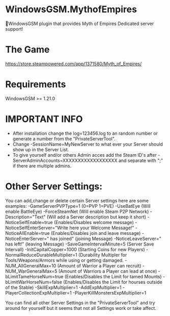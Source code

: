 # WindowsGSM.MythofEmpires
🧩WindowsGSM plugin that provides Myth of Empires Dedicated server support!

# The Game
https://store.steampowered.com/app/1371580/Myth_of_Empires/

# Requirements
WindowsGSM >= 1.21.0

# IMPORTANT INFO
- After installation change the log=123456.log to an random number or generate a number from the "PrivateServerTool".
- Change -SessionName=MyNewServer to what ever your Server should show up in the Server List.
- To give yourself and/or others Admin acces add the Steam ID's after -ServerAdminAccounts=XXXXXXXXXXXXXXXXXX and separate with ";" if there are multiple admins.

# Other Server Settings:
You can add,change or delete certain Server settings here are some examples:
-GameServerPVPType=1 (0=PVP 1=PVE)
-UseBatEye (Will enable BattleEye)
-ForceSteamNet (Will enable Steam P2P Network)
-Description="Text" (Will add a Server description but keep it short)
-NoticeSelfEnable=true (Enables/Disables welcome message)
-NoticeSelfEnterServer="Write here your Welcome Message!"
-NoticeAllEnable=true (Enables/Disables join and leave message)
-NoticeEnterServer=" has joined" (joining Message)
-NoticeLeaveServer=" has left!" (leaving Message)
-SaveGameIntervalMinute=5 (Server Save Intervall)
-InitCapitalCopper=1000 (Starting Coins for new Players)
-NormalReduceDurableMultiplier=1 (Durability Multipler for Tools/Weapons/Armors while using or getting damaged.
-NUM_AllGeneralMax=10 (Amount of Warrior a Player can recruit)
-NUM_WarGeneralMax=5 (Amount of Warriors a Player can lead at once)
-bLimitTameHorseNum=true (Enables/Disables the Limit for tamed Mounts)
-bLimitWarHorseNum=false (Enables/Disables the Limit for hourses outside of the Stable)
-SkillExpMultiplier=1
-AddExpMultiplier=1
-PlayerCollectionExpMultiplier=1
-PlayerKillMonstersExpMultiplier=1

You can find all other Server Settings in the "PrivateServerTool" and try around for yourself but it seems that not all Settings work or take affect.

